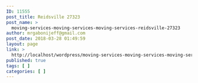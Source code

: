 ```yaml
---
ID: 11555
post_title: Reidsville 27323
post_name: >
  moving-services-moving-services-moving-services-reidsville-27323
author: mrgabonijeff@gmail.com
post_date: 2018-03-28 01:49:59
layout: page
link: >
  http://localhost/wordpress/moving-services-moving-services-moving-services-reidsville-27323/
published: true
tags: [ ]
categories: [ ]
---
```

